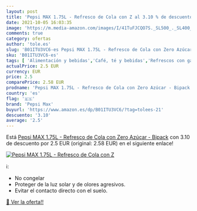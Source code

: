 ```yaml
---
layout: post
title: 'Pepsi MAX 1.75L - Refresco de Cola con Z al 3.10 % de descuento'
date: 2021-10-05 16:03:35
image: 'https://m.media-amazon.com/images/I/41TuFJCQO7S._SL500_._SL400_.jpg'
comments: true
category: ofertas
author: 'tole.es'
slug: 'B01ITU3VC6-es Pepsi MAX 1.75L - Refresco de Cola con Zero Azúcar - Bipack'
sku: 'B01ITU3VC6-es'
tags: [ 'Alimentación y bebidas','Café, té y bebidas','Refrescos con gas','Refrescos de cola','azúcar','pepsi max', ]
actualPrice: 2.5 EUR
currency: EUR
price: 2.5
comparePrice: 2.58 EUR
prodname: 'Pepsi MAX 1.75L - Refresco de Cola con Zero Azúcar - Bipack'
country: 'es'
flag: '🇪🇸'
brand: 'Pepsi Max'
buyurl: 'https://www.amazon.es/dp/B01ITU3VC6/?tag=tolees-21'
descuento: '3.10'
average: '2.5'
---
```


Está [Pepsi MAX 1.75L - Refresco de Cola con Zero Azúcar - Bipack](https://www.amazon.es/dp/B01ITU3VC6/?tag=tolees-21) con 3.10 de descuento por 2.5 EUR (original: 2.58 EUR) en el siguiente enlace!

[![Pepsi MAX 1.75L - Refresco de Cola con Z](https://m.media-amazon.com/images/I/41TuFJCQO7S._SL500_._SL400_.jpg)](https://www.amazon.es/dp/B01ITU3VC6/?tag=tolees-21)

ℹ️:

- No congelar
- Proteger de la luz solar y de olores agresivos.
- Evitar el contacto directo con el suelo.

[🛒 Ver la oferta!!](https://www.amazon.es/dp/B01ITU3VC6/?tag=tolees-21)
